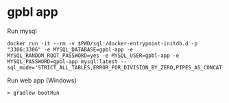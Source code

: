 # gpbl app

Run mysql

```
docker run -it --rm -v $PWD/sql:/docker-entrypoint-initdb.d -p "3306:3306" -e MYSQL_DATABASE=gpbl-app -e MYSQL_RANDOM_ROOT_PASSWORD=yes -e MYSQL_USER=gpbl-app -e MYSQL_PASSWORD=gpbl-app mysql:latest --sql_mode='STRICT_ALL_TABLES,ERROR_FOR_DIVISION_BY_ZERO,PIPES_AS_CONCAT'
```

Run web app (Windows)
```
> gradlew bootRun
```
